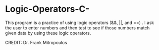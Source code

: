 # Logic-Operators-C-
This program is a practice of using logic operators (&amp;&amp;, ||, and ==) . I ask the user to enter numbers and then test to see if those numbers match given data by using these logic operators. 

CREDIT: Dr. Frank Mitropoulos
